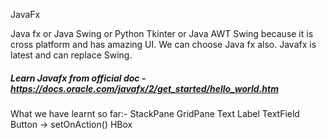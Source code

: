 JavaFx

Java fx or Java Swing or Python Tkinter or Java AWT
Swing because it is cross platform and has amazing UI. We can choose Java fx also.
Javafx is latest and can replace Swing.
##### Learn Javafx from official doc - https://docs.oracle.com/javafx/2/get_started/hello_world.htm
 What we have learnt so far:-
 StackPane
 GridPane
 Text
 Label
 TextField
 Button -> setOnAction()
 HBox
 